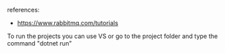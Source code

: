 references:
- https://www.rabbitmq.com/tutorials

To run the projects you can use VS or go to the project folder and type the command "dotnet run"
